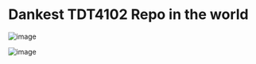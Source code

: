 # Dankest TDT4102 Repo in the world

![image](https://i.pinimg.com/originals/60/9f/79/609f79c036f54c4564ab72e0f89df98f.gif)

![image](https://user-images.githubusercontent.com/57808408/215492729-313bb1a7-82d0-4508-84eb-8054df58d7cb.png)
